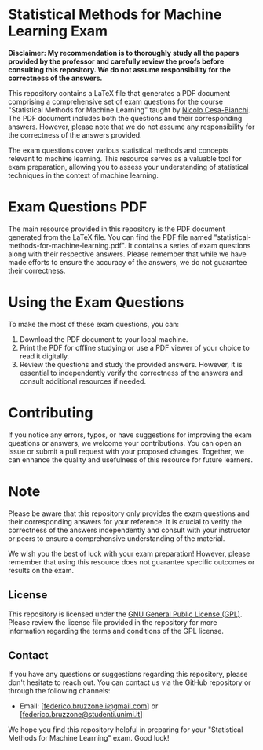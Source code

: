 # Statistical Methods for Machine Learning Exam 

**Disclaimer: My recommendation is to thoroughly study all the papers provided by the professor and carefully review the proofs before consulting this repository. We do not assume responsibility for the correctness of the answers.**

This repository contains a LaTeX file that generates a PDF document comprising a comprehensive set of exam questions for the course "Statistical Methods for Machine Learning" taught by [Nicolo Cesa-Bianchi](https://cesa-bianchi.di.unimi.it/MSA/index_22-23.html). The PDF document includes both the questions and their corresponding answers. However, please note that we do not assume any responsibility for the correctness of the answers provided.

The exam questions cover various statistical methods and concepts relevant to machine learning. This resource serves as a valuable tool for exam preparation, allowing you to assess your understanding of statistical techniques in the context of machine learning.

# Exam Questions PDF
The main resource provided in this repository is the PDF document generated from the LaTeX file. You can find the PDF file named "statistical-methods-for-machine-learning.pdf". It contains a series of exam questions along with their respective answers. Please remember that while we have made efforts to ensure the accuracy of the answers, we do not guarantee their correctness.

# Using the Exam Questions
To make the most of these exam questions, you can:

1. Download the PDF document to your local machine.
2. Print the PDF for offline studying or use a PDF viewer of your choice to read it digitally.
3. Review the questions and study the provided answers. However, it is essential to independently verify the correctness of the answers and consult additional resources if needed.

# Contributing
If you notice any errors, typos, or have suggestions for improving the exam questions or answers, we welcome your contributions. You can open an issue or submit a pull request with your proposed changes. Together, we can enhance the quality and usefulness of this resource for future learners.

# Note
Please be aware that this repository only provides the exam questions and their corresponding answers for your reference. It is crucial to verify the correctness of the answers independently and consult with your instructor or peers to ensure a comprehensive understanding of the material.

We wish you the best of luck with your exam preparation! However, please remember that using this resource does not guarantee specific outcomes or results on the exam.

## License

This repository is licensed under the [GNU General Public License (GPL)](https://www.gnu.org/licenses/gpl-3.0.html). Please review the license file provided in the repository for more information regarding the terms and conditions of the GPL license.

## Contact

If you have any questions or suggestions regarding this repository, please don't hesitate to reach out. You can contact us via the GitHub repository or through the following channels:
- Email: [federico.bruzzone.i@gmail.com] or [federico.bruzzone@studenti.unimi.it]

We hope you find this repository helpful in preparing for your "Statistical Methods for Machine Learning" exam. Good luck!

